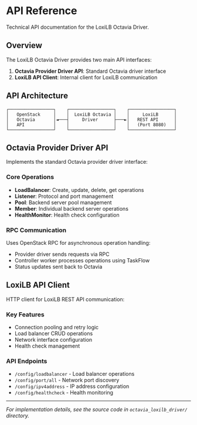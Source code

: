 # API Reference

Technical API documentation for the LoxiLB Octavia Driver.

## Overview

The LoxiLB Octavia Driver provides two main API interfaces:

1. **Octavia Provider Driver API**: Standard Octavia driver interface
2. **LoxiLB API Client**: Internal client for LoxiLB communication

## API Architecture

```
┌─────────────────┐    ┌─────────────────┐    ┌─────────────────┐
│   OpenStack     │    │  LoxiLB Octavia │    │     LoxiLB      │
│   Octavia       │◄───┤     Driver      ├───►│   REST API      │
│   API           │    │                 │    │   (Port 8080)   │
└─────────────────┘    └─────────────────┘    └─────────────────┘
```

## Octavia Provider Driver API

Implements the standard Octavia provider driver interface:

### Core Operations
- **LoadBalancer**: Create, update, delete, get operations
- **Listener**: Protocol and port management
- **Pool**: Backend server pool management
- **Member**: Individual backend server operations
- **HealthMonitor**: Health check configuration

### RPC Communication
Uses OpenStack RPC for asynchronous operation handling:
- Provider driver sends requests via RPC
- Controller worker processes operations using TaskFlow
- Status updates sent back to Octavia

## LoxiLB API Client

HTTP client for LoxiLB REST API communication:

### Key Features
- Connection pooling and retry logic
- Load balancer CRUD operations
- Network interface configuration
- Health check management

### API Endpoints
- `/config/loadbalancer` - Load balancer operations
- `/config/port/all` - Network port discovery
- `/config/ipv4address` - IP address configuration
- `/config/healthcheck` - Health monitoring

---

*For implementation details, see the source code in `octavia_loxilb_driver/` directory.*
